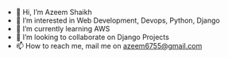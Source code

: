 - 👋 Hi, I’m Azeem Shaikh
- 👀 I’m interested in Web Development, Devops, Python, Django
- 🌱 I’m currently learning AWS
- 💞️ I’m looking to collaborate on Django Projects
- 📫 How to reach me, mail me on azeem6755@gmail.com

<!---
azeem6755/azeem6755 is a ✨ special ✨ repository because its `README.md` (this file) appears on your GitHub profile.
You can click the Preview link to take a look at your changes.
--->
